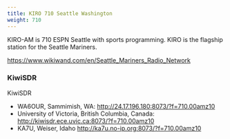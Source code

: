 ```yaml
---
title: KIRO 710 Seattle Washington
weight: 710
---
```

KIRO-AM is 710 ESPN Seattle with sports programming.
KIRO is the flagship station for the Seattle Mariners.

<!--more-->

https://www.wikiwand.com/en/Seattle_Mariners_Radio_Network

### KiwiSDR

KiwiSDR

* WA6OUR, Sammimish, WA: http://24.17.196.180:8073/?f=710.00amz10
* University of Victoria, British Columbia, Canada: http://kiwisdr.ece.uvic.ca:8073/?f=710.00amz10
* KA7U, Weiser, Idaho http://ka7u.no-ip.org:8073/?f=710.00amz10

